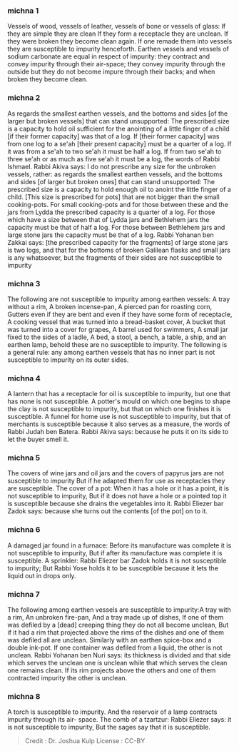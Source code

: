 
### michna 1
Vessels of wood, vessels of leather, vessels of bone or vessels of glass: If they are simple they are clean If they form a receptacle they are unclean. If they were broken they become clean again. If one remade them into vessels they are susceptible to impurity henceforth. Earthen vessels and vessels of sodium carbonate are equal in respect of impurity: they contract and convey impurity through their air-space; they convey impurity through the outside but they do not become impure through their backs; and when broken they become clean.

### michna 2
As regards the smallest earthen vessels, and the bottoms and sides [of the larger but broken vessels] that can stand unsupported: The prescribed size is a capacity to hold oil sufficient for the anointing of a little finger of a child [if their former capacity] was that of a log. If [their former capacity] was from one log to a se'ah [their present capacity] must be a quarter of a log. If it was from a se'ah to two se'ah it must be half a log. If from two se'ah to three se'ah or as much as five se'ah it must be a log, the words of Rabbi Ishmael. Rabbi Akiva says: I do not prescribe any size for the unbroken vessels, rather: as regards the smallest earthen vessels, and the bottoms and sides [of larger but broken ones] that can stand unsupported: The prescribed size is a capacity to hold enough oil to anoint the little finger of a child. [This size is prescribed for pots] that are not bigger than the small cooking-pots. For small cooking-pots and for those between these and the jars from Lydda the prescribed capacity is a quarter of a log. For those which have a size between that of Lydda jars and Bethlehem jars the capacity must be that of half a log. For those between Bethlehem jars and large stone jars the capacity must be that of a log. Rabbi Yohanan ben Zakkai says: [the prescribed capacity for the fragments] of large stone jars is two logs, and that for the bottoms of broken Galilean flasks and small jars is any whatsoever, but the fragments of their sides are not susceptible to impurity

### michna 3
The following are not susceptible to impurity among earthen vessels: A tray without a rim, A broken incense-pan, A pierced pan for roasting corn, Gutters even if they are bent and even if they have some form of receptacle, A cooking vessel that was turned into a bread-basket cover, A bucket that was turned into a cover for grapes, A barrel used for swimmers, A small jar fixed to the sides of a ladle, A bed, a stool, a bench, a table, a ship, and an earthen lamp, behold these are no susceptible to impurity. The following is a general rule: any among earthen vessels that has no inner part is not susceptible to impurity on its outer sides.

### michna 4
A lantern that has a receptacle for oil is susceptible to impurity, but one that has none is not susceptible. A potter's mould on which one begins to shape the clay is not susceptible to impurity, but that on which one finishes it is susceptible. A funnel for home use is not susceptible to impurity, but that of merchants is susceptible because it also serves as a measure, the words of Rabbi Judah ben Batera. Rabbi Akiva says: because he puts it on its side to let the buyer smell it.

### michna 5
The covers of wine jars and oil jars and the covers of papyrus jars are not susceptible to impurity But if he adapted them for use as receptacles they are susceptible. The cover of a pot: When it has a hole or it has a point, it is not susceptible to impurity, But if it does not have a hole or a pointed top it is susceptible because she drains the vegetables into it. Rabbi Eliezer bar Zadok says: because she turns out the contents [of the pot] on to it.

### michna 6
A damaged jar found in a furnace: Before its manufacture was complete it is not susceptible to impurity, But if after its manufacture was complete it is susceptible. A sprinkler: Rabbi Eliezer bar Zadok holds it is not susceptible to impurity; But Rabbi Yose holds it to be susceptible because it lets the liquid out in drops only.

### michna 7
The following among earthen vessels are susceptible to impurity:A tray with a rim, An unbroken fire-pan, And a tray made up of dishes, If one of them was defiled by a [dead] creeping thing they do not all become unclean, But if it had a rim that projected above the rims of the dishes and one of them was defiled all are unclean. Similarly with an earthen spice-box and a double ink-pot. If one container was defiled from a liquid, the other is not unclean. Rabbi Yohanan ben Nuri says: its thickness is divided and that side which serves the unclean one is unclean while that which serves the clean one remains clean. If its rim projects above the others and one of them contracted impurity the other is unclean.

### michna 8
A torch is susceptible to impurity. And the reservoir of a lamp contracts impurity through its air- space. The comb of a tzartzur: Rabbi Eliezer says: it is not susceptible to impurity, But the sages say that it is susceptible.

>Credit : Dr. Joshua Kulp
>License : CC-BY
